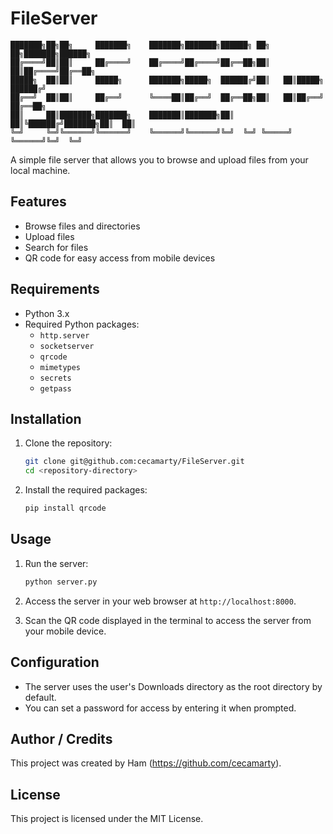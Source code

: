 # FileServer

```
███████╗██╗██╗     ███████╗    ███████╗███████╗██████╗ ██╗   ██╗███████╗██████╗ 
██╔════╝██║██║     ██╔════╝    ██╔════╝██╔════╝██╔══██╗██║   ██║██╔════╝██╔══██╗
█████╗  ██║██║     █████╗      ███████╗█████╗  ██████╔╝██║   ██║█████╗  ██████╔╝
██╔══╝  ██║██║     ██╔══╝      ╚════██║██╔══╝  ██╔══██╗██║   ██║██╔══╝  ██╔══██╗
██║     ██║███████╗███████╗    ███████║███████╗██║  ██║╚██████╔╝███████╗██║  ██║
╚═╝     ╚═╝╚══════╝╚══════╝    ╚══════╝╚══════╝╚═╝  ╚═╝ ╚═════╝ ╚══════╝╚═╝  ╚═╝
```

A simple file server that allows you to browse and upload files from your local machine.

## Features

- Browse files and directories
- Upload files
- Search for files
- QR code for easy access from mobile devices

## Requirements

- Python 3.x
- Required Python packages:
  - `http.server`
  - `socketserver`
  - `qrcode`
  - `mimetypes`
  - `secrets`
  - `getpass`

## Installation

1. Clone the repository:
   ```bash
   git clone git@github.com:cecamarty/FileServer.git
   cd <repository-directory>
   ```

2. Install the required packages:
   ```bash
   pip install qrcode
   ```

## Usage

1. Run the server:
   ```bash
   python server.py
   ```

2. Access the server in your web browser at `http://localhost:8000`.

3. Scan the QR code displayed in the terminal to access the server from your mobile device.

## Configuration

- The server uses the user's Downloads directory as the root directory by default.
- You can set a password for access by entering it when prompted.

## Author / Credits

This project was created by Ham (https://github.com/cecamarty).

## License

This project is licensed under the MIT License. 